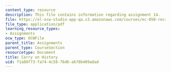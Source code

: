 ```yaml
---
content_type: resource
description: This file contains information regarding assignment 14.
file: https://ol-ocw-studio-app-qa.s3.amazonaws.com/courses/ec-050-recreate-experiments-from-history-inform-the-future-from-the-past-galileo-january-iap-2010/f1a08f73fa744c5876d6a678b409adad_MITEC_050IAP10_assn14.pdf
file_type: application/pdf
learning_resource_types:
- Assignments
ocw_type: OCWFile
parent_title: Assignments
parent_type: CourseSection
resourcetype: Document
title: Carry on History
uid: f1a08f73-fa74-4c58-76d6-a678b409adad
---
```

